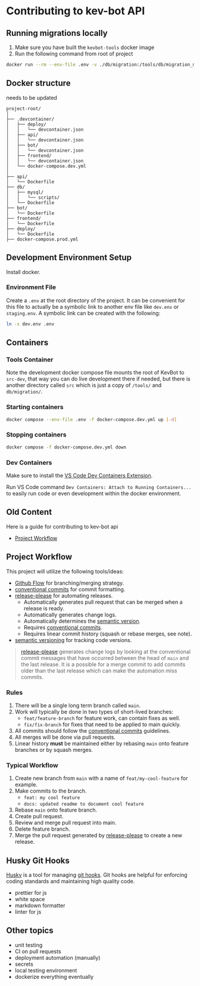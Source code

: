 # Contributing to kev-bot API

## Running migrations locally

1. Make sure you have built the `kevbot-tools` docker image
2. Run the following command from root of project

```sh
docker run --rm --env-file .env -v ./db/migration:/tools/db/migration_manager/migration kevbot-tools bash -c "cd /tools/db/migration_manager && /opt/migration_manager/.venv/bin/python migration_manager migrate -v latest --schema-dir ./migration/schema_change_scripts --supplemental-dirs ./migration/supplemental_scripts ./migration/sensitive_supplemental_scripts"
```

## Docker structure

needs to be updated

```text
project-root/
│
├── .devcontainer/
│   ├── deploy/
│   │   └── devcontainer.json
│   ├── api/
│   │   └── devcontainer.json
│   ├── bot/
│   │   └── devcontainer.json
│   ├── frontend/
│   │   └── devcontainer.json
│   └── docker-compose.dev.yml
│
├── api/
│   └── Dockerfile
├── db/
│   ├── mysql/
│   │   └── scripts/
│   └── Dockerfile
├── bot/
│   └── Dockerfile
├── frontend/
│   └── Dockerfile
├── deploy/
│   └── Dockerfile
├── docker-compose.prod.yml

```

## Development Environment Setup

Install docker.

### Environment File

Create a `.env` at the root directory of the project. It can be convenient for this file to actually be a symbolic link to another env file like `dev.env` or `staging.env`. A symbolic link can be created with the following:

```sh
ln -s dev.env .env
```

## Containers

### Tools Container

Note the development docker compose file mounts the root of KevBot to `src-dev`, that way you can do live development there if needed, but there is another directory called `src` which is just a copy of `/tools/` and `db/migration/`.

### Starting containers

```sh
docker compose --env-file .env -f docker-compose.dev.yml up [-d]
```

### Stopping containers

```sh
docker compose -f docker-compose.dev.yml down
```

### Dev Containers

Make sure to install the [VS Code Dev Containers Extension](https://code.visualstudio.com/docs/devcontainers/containers).

Run VS Code command `Dev Containers: Attach to Running Containers...` to easily run code or even development within the docker environment.

## Old Content

Here is a guide for contributing to kev-bot api

- [Project Workflow](#project-workflow)

## <a name="project-workflow"></a> Project Workflow

This project will utilize the following tools/ideas:

- [Github Flow][github-flow] for branching/merging strategy.
- [conventional commits][conventional-commits] for commit formatting.
- [release-please][release-please] for automating releases.
  - Automatically generates pull request that can be merged when a release is ready.
  - Automatically generates change logs.
  - Automatically determines the [semantic version][sem-ver].
  - Requires [conventional commits][conventional-commits].
  - Requires linear commit history (squash or rebase merges, see note).
- [semantic versioning][sem-ver] for tracking code versions.

> [release-please][release-please] generates change logs by looking at the conventional commit messages that have occurred between the head of `main` and the last release. It is a possible for a merge commit to add commits older than the last release which can make the automation miss commits.

### Rules

1. There will be a single long term branch called `main`.
2. Work will typically be done in two types of short-lived branches:
   - `feat/feature-branch` for feature work, can contain fixes as well.
   - `fix/fix-branch` for fixes that need to be applied to main quickly.
3. All commits should follow the [conventional commits][conventional-commits] guidelines.
4. All merges will be done via pull requests.
5. Linear history **must** be maintained either by rebasing `main` onto feature branches or by squash merges.

### Typical Workflow

1. Create new branch from `main` with a name of `feat/my-cool-feature` for example.
2. Make commits to the branch.
   - `feat: my cool feature`
   - `docs: updated readme to document cool feature`
3. Rebase `main` onto feature branch.
4. Create pull request.
5. Review and merge pull request into main.
6. Delete feature branch.
7. Merge the pull request generated by [release-please][release-please] to create a new release.

## <a name="husky-git-hooks"></a> Husky Git Hooks

[Husky][husky] is a tool for managing [git hooks][git-hooks]. Git hooks are helpful for enforcing coding standards and maintaining high quality code.

- prettier for js
- white space
- markdown formatter
- linter for js

## Other topics

- unit testing
- CI on pull requests
- deployment automation (manually)
- secrets
- local testing environment
- dockerize everything eventually

[husky]: https://typicode.github.io/husky/#/
[git-hooks]: https://git-scm.com/book/en/v2/Customizing-Git-Git-Hooks
[github-flow]: https://docs.github.com/en/get-started/quickstart/github-flow
[conventional-commits]: https://www.conventionalcommits.org/en/v1.0.0/
[release-please]: https://github.com/google-github-actions/release-please-action
[sem-ver]: https://semver.org/
